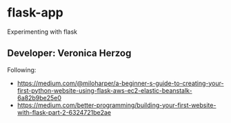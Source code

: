# flask-app
Experimenting with flask

## Developer: Veronica Herzog


Following:
* https://medium.com/@miloharper/a-beginner-s-guide-to-creating-your-first-python-website-using-flask-aws-ec2-elastic-beanstalk-6a82b9be25e0
* https://medium.com/better-programming/building-your-first-website-with-flask-part-2-6324721be2ae
